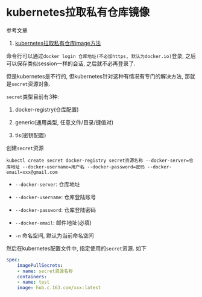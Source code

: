# kubernetes拉取私有仓库镜像

参考文章

1. [kubernetes拉取私有仓库image方法](https://blog.csdn.net/kozazyh/article/details/79427119)

命令行可以通过`docker login 仓库地址(不必加https, 默认为docker.io)`登录, 之后可以保存类似session一样的会话, 之后就不必再登录了.

但是kubernetes是不行的, 但kubernetes针对这种有情况有专门的解决方法, 那就是`secret`资源对象.

`secret`类型目前有3种: 

1. docker-registry(仓库配置)

2. generic(通用类型, 任意文件/目录/键值对)

3. tls(密钥配置)

创建`secret`资源

```
kubectl create secret docker-registry secret资源名称 --docker-server=仓库地址 --docker-username=用户名 --docker-password=密码 --docker-email=xxx@gmail.com
```

- `--docker-server`: 仓库地址

- `--docker-username`: 仓库登陆账号

- `--docker-password`: 仓库登陆密码

- `--docker-email`: 邮件地址(必填)

- `-n` 命名空间, 默认为当前命名空间

然后在kubernetes配置文件中, 指定使用的`secret`资源. 如下

```yml
spec:
    imagePullSecrets:
    - name: secret资源名称
    containers:
    - name: test
    image: hub.c.163.com/xxx:latest
```